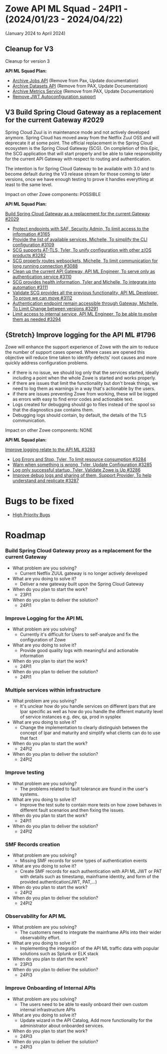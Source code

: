 # Zowe API ML Squad - 24PI1 - (2024/01/23 - 2024/04/22)
(January 2024 to April 2024)

## Cleanup for V3

Cleanup for version 3

**API ML Squad Plan:**

- [Archive Jobs API](https://github.com/zowe/jobs/issues/246) (Remove from Pax, Update documentation)
- [Archive Datasets API](https://github.com/zowe/data-sets/issues/310) (Remove from PAX, Update Documentation)
- [Archive Metrics Service](https://github.com/zowe/api-layer/issues/3292) (Remove from PAX, Update Documentation)
- [Remove JWT Autoconfiguration support](https://github.com/zowe/api-layer/issues/3090)

## V3 Build Spring Cloud Gateway as a replacement for the current Gateway #2029

Spring Cloud Zuul is in maintenance mode and not actively developed anymore. Spring Cloud has moved away from the Netflix Zuul OSS and will deprecate it at some point. The official replacement in the Spring Cloud ecosystem is the Spring Cloud Gateway (SCG). On completion of this Epic, the SCG application that will start properly and be able to take responsibility for the current API Gateway with respect to routing and authentication. 

The intention is for Spring Cloud Gateway to be available with 3.0 and to become default during the V3 release stream for those coming to later versions, once we have enough testing to prove it handles everything at least to the same level. 

Impact on other Zowe components: POSSIBLE

**API ML Squad Plan:**

[Build Spring Cloud Gateway as a replacement for the current Gateway #2029](https://github.com/zowe/api-layer/issues/2029)
- [Protect endpoints with SAF, Security Admin, To limit access to the information  #3165](https://github.com/zowe/api-layer/issues/3165)
- [Provide the list of available services, Michelle, To simplify the CLI configuration #3109](https://github.com/zowe/api-layer/issues/3109)
- [SCG supports AT-TLS, Tyler, To unify configuration with other z/OS products #3282](https://github.com/zowe/api-layer/issues/3282)
- [SCG properly routes websockets, Michelle, To limit communication for long running connection #3088](https://github.com/zowe/api-layer/issues/3088)
- [Clean up the current API Gateway, API ML Engineer, To serve only as authentication service #3110](https://github.com/zowe/api-layer/issues/3110)
- [SCG provides health information, Tyler and Michelle, To integrate into automation #3111](https://github.com/zowe/api-layer/issues/3111)
- [Validate SCG provides all the previous functionality, API ML Developer, To prove we can move #3112](https://github.com/zowe/api-layer/issues/3112)
- [Authentication endpoint remain accessible through Gateway, Michelle, To Limit Change between versions
#3291](https://github.com/zowe/api-layer/issues/3291)
- [Limit access to internal service, API ML Engineer, To be able to evolve them as needed #3294](https://github.com/zowe/api-layer/issues/3294)

## {Stretch} Improve logging for the API ML #1796

Zowe will enhance the support experience of Zowe with the aim to reduce the number of support cases opened. Where cases are opened this objective will reduce time taken to identify defects' root causes and more quickly address configuration problems.  

- if there is no issue, we should log only that the services started, ideally including a point when the whole Zowe is started and works properly. 
- if there are issues that limit the functionality but don't break things, we need to log them as warnings in a way that's actionable by the users.  
- if there are issues preventing Zowe from working, these will be logged as errors with easy to find error codes and actionable text.  
- Logs created for debugging should go to files instead of the spool so that the diagnostics pax contains them.  
- Debugging logs should contain, by default, the details of the TLS communication.

Impact on other Zowe components: NONE

**API ML Squad plan:**  

[Improve logging relate to the API ML #3283](https://github.com/zowe/api-layer/issues/3283)
- [Log Errors and Stop, Tyler, To limit resource consumption #3284](https://github.com/zowe/api-layer/issues/3284)
- [Warn when something is wrong, Tyler, Update Configuration #3285](https://github.com/zowe/api-layer/issues/3285)
- [Log only successful startup, Tyler, Validate Zowe is Up #3286](https://github.com/zowe/api-layer/issues/3286)
- [Improve debug logs and sharing of them, Support Provider, To help understand and replicate #3287](https://github.com/zowe/api-layer/issues/3287)

# Bugs to be fixed

- [High Priority Bugs](https://github.com/zowe/api-layer/issues?q=is%3Aopen+is%3Aissue+label%3Abug+label%3A%22Priority%3A+High%22)

# Roadmap

### Build Spring Cloud Gateway proxy as a replacement for the current Gateway

- What problem are you solving?
  - Current Netflix ZUUL gateway is no longer actively developed
- What are you doing to solve it?
  - Deliver a new gateway built upon the Spring Cloud Gateway
- When do you plan to start the work?
  - 23PI1
- When do you plan to deliver the solution?
  - 24PI1

### Improve Logging for the API ML

- What problem are you solving?
  - Currently it's difficult for Users to self-analyze and fix the configuration of Zowe
- What are you doing to solve it?
  - Provide good quality logs with meaningful and actionable information
- When do you plan to start the work?
  - 24PI1
- When do you plan to deliver the solution?
  - 24PI1

### Multiple services within infrastructure

- What problem are you solving?
  - It's unclear how do you handle services on different lpars that are lpar specific as well as how do you handle the different maturity level of service instances e.g. dev, qa, prod in sysplex
- What are you doing to solve it?
  - Change the implementation to clearly distinguish between the concept of lpar and maturity and simplify what clients can do to use that fact
- When do you plan to start the work?
  - 24PI2
- When do you plan to deliver the solution?
  - 24PI2

### Improve testing

- What problem are you solving?
  - The problems related to fault tolerance are found in the user's systems.
- What are you doing to solve it?
  - Improve the test suite to contain more tests on how zowe behaves in different fault scenarios and then fixing the issues.
- When do you plan to start the work?
  - 24PI1
- When do you plan to deliver the solution?
  - 24PI2

### SMF Records creation

- What problem are you solving?
  - Missing SMF records for some types of authentication events
- What are you doing to solve it?
  - Create SMF records for each authentication with API ML JWT or PAT with details such as timestamp, mainframe identity, and form of the provided authentication(JWT, PAT,...)
- When do you plan to start the work?
  - 24PI2
- When do you plan to deliver the solution?
  - 24PI2

### Observability for API ML

- What problem are you solving?
  - The customers need to integrate the mainframe APIs into their wider observability effort.
- What are you doing to solve it?
  - Implementing the integration of the API ML traffic data with popular solutions such as Splunk or ELK stack
- When do you plan to start the work?
  - 23PI3
- When do you plan to deliver the solution?
  - 24PI3

### Improve Onboarding of Internal APIs

- What problem are you solving?
  - The users need to be able to easily onboard their own custom internal infrastructure APIs
- What are you doing to solve it?
  - Update wizard in the API Catalog, Add more functionality for the administrator about onboarded services.
- When do you plan to start the work?
  - 24PI3
- When do you plan to deliver the solution?
  - 24PI3



